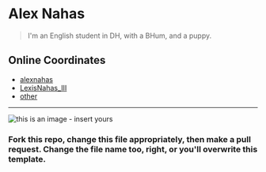 # Alex Nahas

> I'm an English student in DH, with a BHum, and a puppy.

## Online Coordinates

+ [alexnahas](http://github.com/alexnahas)
+ [LexisNahas_III](http://twitter.com/LexicNahas_III)
+ [other](http://self.evident.right)

----

![this is an image - insert yours](https://scontent-yyz1-1.xx.fbcdn.net/hphotos-xft1/v/t1.0-9/10351401_10203974409466232_5721035143372783010_n.jpg?oh=9d9548f53da52a72c0e0771c6dc9d2eb&oe=56A5FC09)

### Fork this repo, change this file appropriately, then make a pull request. Change the file name too, right, or you'll overwrite this template.
